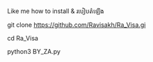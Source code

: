 Like me
 how to install & របៀបតំឡើង


git clone https://github.com/Ravisakh/Ra_Visa.gi




cd Ra_Visa




python3 BY_ZA.py
